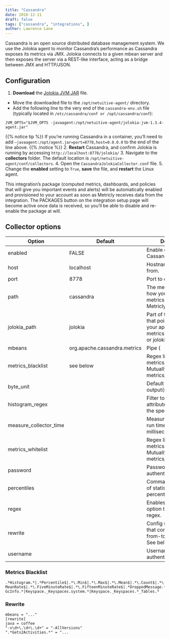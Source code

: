 ```yaml
---
title: "Cassandra"
date: 2018-12-11
draft: false
tags: ["cassandra", "integrations", ]
author: Lawrence Lane
---
```


Cassandra is an open source distributed database management system. We use the Jolokia agent to monitor Cassandra’s performance as Cassandra exposes its metrics via JMX. Jolokia connects to a given mbean server and then exposes the server via a REST-like interface, acting as a bridge between JMX and HTTP/JSON.

## Configuration

1. **Download** the [Jolokia JVM JAR](http://search.maven.org/remotecontent?filepath=org/jolokia/jolokia-jvm/1.3.4/jolokia-jvm-1.3.4-agent.jar) file.
 - Move the downloaded file to the `/opt/netuitive-agent/` directory.
 - Add the following line to the very end of the `cassandra-env.sh` file (typically located in `/etc/cassandra/conf or /opt/cassandra/conf`):

```
JVM_OPTS="$JVM_OPTS -javaagent:/opt/netuitive-agent/jolokia-jvm-1.3.4-agent.jar"
```
{{% notice tip %}}
If you’re running Cassandra in a container, you’ll need to add ``–javaagent:/opt/agent.jar=port=8778,host=0.0.0.0`` to the end of the line above.
{{% /notice %}}
2. **Restart** Cassandra, and confirm Jolokia is running by accessing `http://localhost:8778/jolokia/`
3. Navigate to the **collectors** folder. The default location is `/opt/netuitive-agent/conf/collectors`.
4. Open the `CassandraJolokiaCollector.conf` file.
5. Change the **enabled** setting to `True`, **save** the file, and **restart** the Linux agent.

This integration’s package (computed metrics, dashboards, and policies that will give you important events and alerts) will be automatically enabled and provisioned to your account as soon as Metricly receives data from the integration. The PACKAGES button on the integration setup page will become active once data is received, so you’ll be able to disable and re-enable the package at will.

## Collector options

| Option                 | Default                                                                                                                                                                                                                               | Description                                                                                                                                          |
|------------------------|---------------------------------------------------------------------------------------------------------------------------------------------------------------------------------------------------------------------------------------|------------------------------------------------------------------------------------------------------------------------------------------------------|
| enabled                | FALSE                                                                                                                                                                                                                                 | Enable collecting Cassandra metrics.                                                                                                                 |
| host                   | localhost                                                                                                                                                                                                                             | Hostname to collect from.                                                                                                                            |
| port                   | 8778                                                                                                                                                                                                                                  | Port to collect from.                                                                                                                                |
| path                   | cassandra                                                                                                                                                                                                                             | The metric prefix, e.g., how you want the metrics to show up in Metricly.                                                                            |
| jolokia_path           | jolokia                                                                                                                                                                                                                               | Part of the URL path that points to where your application serves metrics. Typically jmx or jolokia.                                                 |
| mbeans                 | org.apache.cassandra.metrics                                                                                                                                                                                                          | Pipe ( | ) delimited list of MBeans for which to collect stats. If no list is provided, all MBeans stats will be collected.                          |
| metrics_blacklist      | see below | Regex list to match metrics to block. Mutually exclusive with metrics_whitelistoption.                                                               |
| byte_unit              |                                                                                                                                                                                                                                       | Default numeric output(s).                                                                                                                           |
| histogram_regex        |                                                                                                                                                                                                                                       | Filter to only process attributes that match the specified regex.                                                                                    |
| measure_collector_time |                                                                                                                                                                                                                                       | Measure the collector’s run time in milliseconds.                                                                                                    |
| metrics_whitelist      |                                                                                                                                                                                                                                       | Regex list to match metrics to transmit. Mutually exclusive with metrics_blacklistoption.                                                            |
| password               |                                                                                                                                                                                                                                       | Password used for authentication.                                                                                                                    |
| percentiles            |                                                                                                                                                                                                                                       | Comma separated list of statistical percentiles to collect.                                                                                          |
| regex                  |                                                                                                                                                                                                                                       | Enables the mbeans option to match with regex.                                                                                                       |
| rewrite                |                                                                                                                                                                                                                                       | Config sub-section that contains pairs of from-to regex rewrites. See below for example.|
| username               |                                                                                                                                                                                                                                       | Username used for authentication.                                                                                                                    |

### Metrics Blacklist
```
.*Histogram.*|.*Percentile$|.*\.Min$|.*\.Max$|.*\.Mean$|.*\.Count$|.*\.StdDev$|.*\.
MeanRate$|.*\.FiveMinuteRate$|.*\.FifteenMinuteRate$|.*DroppedMessage.*|.*Last
GcInfo.*|Keyspace._Keyspaces.system.*|Keyspace._Keyspaces.*_Tables.*
```
### Rewrite
```
mbeans = "..."
[rewrite]
java = coffee
"-v\d+\.\d+\.\d+" = "-AllVersions"
".*Gets2Activities.*" = "...
```

